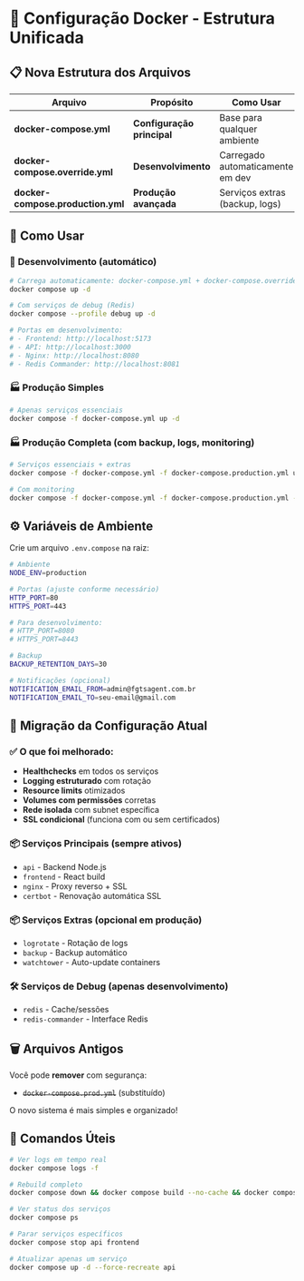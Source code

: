 # 🐳 Configuração Docker - Estrutura Unificada

## 📋 Nova Estrutura dos Arquivos

| Arquivo | Propósito | Como Usar |
|---------|-----------|-----------|
| **docker-compose.yml** | **Configuração principal** | Base para qualquer ambiente |
| **docker-compose.override.yml** | **Desenvolvimento** | Carregado automaticamente em dev |
| **docker-compose.production.yml** | **Produção avançada** | Serviços extras (backup, logs) |

## 🚀 Como Usar

### 🔧 **Desenvolvimento** (automático)
```bash
# Carrega automaticamente: docker-compose.yml + docker-compose.override.yml
docker compose up -d

# Com serviços de debug (Redis)
docker compose --profile debug up -d

# Portas em desenvolvimento:
# - Frontend: http://localhost:5173
# - API: http://localhost:3000  
# - Nginx: http://localhost:8080
# - Redis Commander: http://localhost:8081
```

### 🏭 **Produção Simples**
```bash
# Apenas serviços essenciais
docker compose -f docker-compose.yml up -d
```

### 🏭 **Produção Completa** (com backup, logs, monitoring)
```bash
# Serviços essenciais + extras
docker compose -f docker-compose.yml -f docker-compose.production.yml up -d

# Com monitoring
docker compose -f docker-compose.yml -f docker-compose.production.yml --profile monitoring up -d
```

## ⚙️ **Variáveis de Ambiente**

Crie um arquivo `.env.compose` na raiz:
```bash
# Ambiente
NODE_ENV=production

# Portas (ajuste conforme necessário)
HTTP_PORT=80
HTTPS_PORT=443

# Para desenvolvimento:
# HTTP_PORT=8080  
# HTTPS_PORT=8443

# Backup
BACKUP_RETENTION_DAYS=30

# Notificações (opcional)
NOTIFICATION_EMAIL_FROM=admin@fgtsagent.com.br
NOTIFICATION_EMAIL_TO=seu-email@gmail.com
```

## 🔄 **Migração da Configuração Atual**

### ✅ **O que foi melhorado:**
- **Healthchecks** em todos os serviços
- **Logging estruturado** com rotação
- **Resource limits** otimizados
- **Volumes com permissões** corretas
- **Rede isolada** com subnet específica
- **SSL condicional** (funciona com ou sem certificados)

### 📦 **Serviços Principais** (sempre ativos)
- `api` - Backend Node.js
- `frontend` - React build
- `nginx` - Proxy reverso + SSL
- `certbot` - Renovação automática SSL

### 📦 **Serviços Extras** (opcional em produção)
- `logrotate` - Rotação de logs
- `backup` - Backup automático
- `watchtower` - Auto-update containers

### 🛠️ **Serviços de Debug** (apenas desenvolvimento)
- `redis` - Cache/sessões
- `redis-commander` - Interface Redis

## 🗑️ **Arquivos Antigos**

Você pode **remover** com segurança:
- ~~`docker-compose.prod.yml`~~ (substituído)

O novo sistema é mais simples e organizado!

## 📝 **Comandos Úteis**

```bash
# Ver logs em tempo real
docker compose logs -f

# Rebuild completo
docker compose down && docker compose build --no-cache && docker compose up -d

# Ver status dos serviços
docker compose ps

# Parar serviços específicos
docker compose stop api frontend

# Atualizar apenas um serviço
docker compose up -d --force-recreate api
``` 